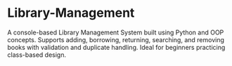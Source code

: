 # Library-Management
A console-based Library Management System built using Python and OOP concepts. Supports adding, borrowing, returning, searching, and removing books with validation and duplicate handling. Ideal for beginners practicing class-based design.
